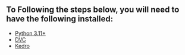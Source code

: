 ## To Following the steps below, you will need to have the following installed:

- [Python 3.11+](https://www.python.org/downloads/)
- [DVC](https://dvc.org/doc/install)
- [Kedro](https://docs.kedro.org/en/stable/get_started/install.html)
